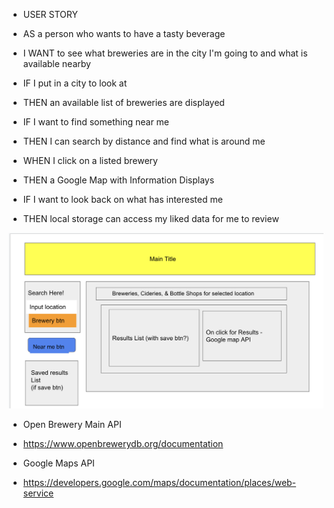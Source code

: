 - USER STORY
- AS a person who wants to have a tasty beverage
- I WANT to see what breweries are in the city I'm going to
and what is available nearby

- IF I put in a city to look at
- THEN an available list of breweries are displayed
- IF I want to find something near me
- THEN I can search by distance and find what is around me
- WHEN I click on a listed brewery
- THEN a Google Map with Information Displays
- IF I want to look back on what has interested me
- THEN local storage can access my liked data for me to review

![screenshot of draft board](./assets/images/draft-board.jpg)


- Open Brewery Main API
- https://www.openbrewerydb.org/documentation

- Google Maps API
- https://developers.google.com/maps/documentation/places/web-service



